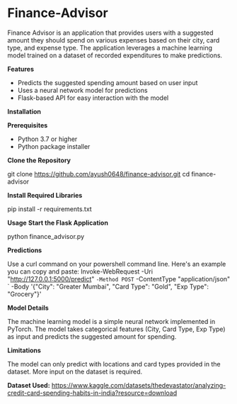 # Finance-Advisor
Finance Advisor is an 
application that provides users with a suggested amount they should spend on various expenses based on their city, card type, and expense type. The application leverages a machine learning model trained on a dataset of recorded expenditures to make predictions.

**Features**

- Predicts the suggested spending amount based on user input
- Uses a neural network model for predictions
- Flask-based API for easy interaction with the model

**Installation**

**Prerequisites**

- Python 3.7 or higher
- Python package installer

**Clone the Repository**

git clone https://github.com/ayush0648/finance-advisor.git
cd finance-advisor

**Install Required Libraries**

pip install -r requirements.txt

**Usage**
**Start the Flask Application**

python finance_advisor.py

**Predictions**

Use a curl command on your powershell command line. Here's an example you can copy and paste:
Invoke-WebRequest -Uri "http://127.0.0.1:5000/predict" `
    -Method POST `
    -ContentType "application/json" `
    -Body '{"City": "Greater Mumbai", "Card Type": "Gold", "Exp Type": "Grocery"}'

**Model Details**

The machine learning model is a simple neural network implemented in PyTorch. The model takes categorical features (City, Card Type, Exp Type) as input and predicts the suggested amount for spending.

**Limitations**

The model can only predict with locations and card types provided in the dataset. More input on the dataset is required.

**Dataset Used:** https://www.kaggle.com/datasets/thedevastator/analyzing-credit-card-spending-habits-in-india?resource=download
